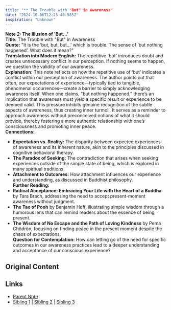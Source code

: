 ```yaml
---
title: "** The Trouble with "But" in Awareness"
date: "2024-10-06T12:25:40.585Z"
inspiration: "Unknown"
---
```


  
**Note 2: The Illusion of 'But...'**  
**Title:** The Trouble with "But" in Awareness  
**Quote:** "It is the ‘but, but, but...’ which is trouble. The sense of ‘but nothing happened’. What does it mean?"  
**Translation into Modern English:** The repetitive 'but' introduces doubt and creates unnecessary conflict in our perception. If nothing seems to happen, we question the validity of our awareness.  
**Explanation:** This note reflects on how the repetitive use of ‘but’ indicates a conflict within our perception of awareness. The author points out that often, our expectations of experience—typically tied to tangible, phenomenal occurrences—create a barrier to simply acknowledging awareness itself. When one claims, "but nothing happened," there’s an implication that awareness must yield a specific result or experience to be deemed valid. This pressure inhibits genuine recognition of the subtle aspects of awareness, thus creating inner turmoil. It serves as a reminder to approach awareness without preconceived notions of what it should provide, thereby fostering a more authentic relationship with one’s consciousness and promoting inner peace.  
**Connections:**  
- **Expectation vs. Reality:** The disparity between expected experiences of awareness and its inherent nature, akin to the principles discussed in cognitive behavioral therapy.  
- **The Paradox of Seeking:** The contradiction that arises when seeking experiences outside of the simple state of being, which is explored in many spiritual traditions.  
- **Attachment to Outcomes:** How attachment influences our experience and understanding, as discussed in Buddhist philosophy.  
**Further Reading:**  
- **Radical Acceptance: Embracing Your Life with the Heart of a Buddha** by Tara Brach, addressing the need to accept present-moment awareness without judgment.  
- **The Tao of Pooh** by Benjamin Hoff, illustrating simple wisdom through a humorous lens that can remind readers about the essence of being present.  
- **The Wisdom of No Escape and the Path of Loving Kindness** by Pema Chödrön, focusing on finding peace in the present moment despite the chaos of expectations.  
**Question for Contemplation:** How can letting go of the need for specific outcomes in our awareness practices lead to a deeper understanding and acceptance of our conscious experience?  


## Original Content



## Links

- [Parent Note](/parent-note.md)
- [Sibling 1](/zettel1.md) | [Sibling 2](/zettel2.md) | [Sibling 3](/zettel3.md)
